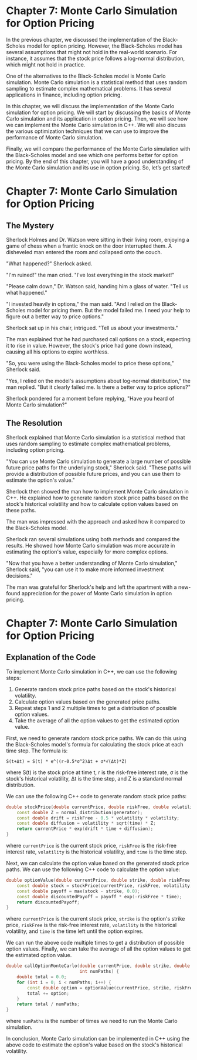 # Chapter 7: Monte Carlo Simulation for Option Pricing

In the previous chapter, we discussed the implementation of the Black-Scholes model for option pricing. However, the Black-Scholes model has several assumptions that might not hold in the real-world scenario. For instance, it assumes that the stock price follows a log-normal distribution, which might not hold in practice.

One of the alternatives to the Black-Scholes model is Monte Carlo simulation. Monte Carlo simulation is a statistical method that uses random sampling to estimate complex mathematical problems. It has several applications in finance, including option pricing.

In this chapter, we will discuss the implementation of the Monte Carlo simulation for option pricing. We will start by discussing the basics of Monte Carlo simulation and its application in option pricing. Then, we will see how we can implement the Monte Carlo simulation in C++. We will also discuss the various optimization techniques that we can use to improve the performance of Monte Carlo simulation.

Finally, we will compare the performance of the Monte Carlo simulation with the Black-Scholes model and see which one performs better for option pricing. By the end of this chapter, you will have a good understanding of the Monte Carlo simulation and its use in option pricing. So, let’s get started!
# Chapter 7: Monte Carlo Simulation for Option Pricing

## The Mystery

Sherlock Holmes and Dr. Watson were sitting in their living room, enjoying a game of chess when a frantic knock on the door interrupted them. A disheveled man entered the room and collapsed onto the couch.

"What happened?" Sherlock asked.

"I'm ruined!" the man cried. "I've lost everything in the stock market!"

"Please calm down," Dr. Watson said, handing him a glass of water. "Tell us what happened."

"I invested heavily in options," the man said. "And I relied on the Black-Scholes model for pricing them. But the model failed me. I need your help to figure out a better way to price options."

Sherlock sat up in his chair, intrigued. "Tell us about your investments."

The man explained that he had purchased call options on a stock, expecting it to rise in value. However, the stock's price had gone down instead, causing all his options to expire worthless.

"So, you were using the Black-Scholes model to price these options," Sherlock said.

"Yes, I relied on the model's assumptions about log-normal distribution," the man replied. "But it clearly failed me. Is there a better way to price options?"

Sherlock pondered for a moment before replying, "Have you heard of Monte Carlo simulation?"

## The Resolution

Sherlock explained that Monte Carlo simulation is a statistical method that uses random sampling to estimate complex mathematical problems, including option pricing.

"You can use Monte Carlo simulation to generate a large number of possible future price paths for the underlying stock," Sherlock said. "These paths will provide a distribution of possible future prices, and you can use them to estimate the option's value."

Sherlock then showed the man how to implement Monte Carlo simulation in C++. He explained how to generate random stock price paths based on the stock's historical volatility and how to calculate option values based on these paths.

The man was impressed with the approach and asked how it compared to the Black-Scholes model.

Sherlock ran several simulations using both methods and compared the results. He showed how Monte Carlo simulation was more accurate in estimating the option's value, especially for more complex options.

"Now that you have a better understanding of Monte Carlo simulation," Sherlock said, "you can use it to make more informed investment decisions."

The man was grateful for Sherlock's help and left the apartment with a new-found appreciation for the power of Monte Carlo simulation in option pricing.
# Chapter 7: Monte Carlo Simulation for Option Pricing

## Explanation of the Code

To implement Monte Carlo simulation in C++, we can use the following steps:

1. Generate random stock price paths based on the stock's historical volatility.
2. Calculate option values based on the generated price paths.
3. Repeat steps 1 and 2 multiple times to get a distribution of possible option values.
4. Take the average of all the option values to get the estimated option value.

First, we need to generate random stock price paths. We can do this using the Black-Scholes model's formula for calculating the stock price at each time step. The formula is:

```
S(t+Δt) = S(t) * e^((r-0.5*σ^2)Δt + σ*√(Δt)*Z)
```

where S(t) is the stock price at time t, r is the risk-free interest rate, σ is the stock's historical volatility, Δt is the time step, and Z is a standard normal distribution.

We can use the following C++ code to generate random stock price paths:

```c++
double stockPrice(double currentPrice, double riskFree, double volatility, double time) {
    const double Z = normal_distribution(generator);
    const double drift = riskFree - 0.5 * volatility * volatility;
    const double diffusion = volatility * sqrt(time) * Z;
    return currentPrice * exp(drift * time + diffusion);
}
```

where `currentPrice` is the current stock price, `riskFree` is the risk-free interest rate, `volatility` is the historical volatility, and `time` is the time step.

Next, we can calculate the option value based on the generated stock price paths. We can use the following C++ code to calculate the option value:

```c++
double optionValue(double currentPrice, double strike, double riskFree, double volatility, double time) {
    const double stock = stockPrice(currentPrice, riskFree, volatility, time);
    const double payoff = max(stock - strike, 0.0);
    const double discountedPayoff = payoff * exp(-riskFree * time);
    return discountedPayoff;
}
```

where `currentPrice` is the current stock price, `strike` is the option's strike price, `riskFree` is the risk-free interest rate, `volatility` is the historical volatility, and `time` is the time left until the option expires.

We can run the above code multiple times to get a distribution of possible option values. Finally, we can take the average of all the option values to get the estimated option value.

```c++
double callOptionMonteCarlo(double currentPrice, double strike, double riskFree, double volatility, double time,
                            int numPaths) {
    double total = 0.0;
    for (int i = 0; i < numPaths; i++) {
        const double option = optionValue(currentPrice, strike, riskFree, volatility, time);
        total += option;
    }
    return total / numPaths;
}
```

where `numPaths` is the number of times we need to run the Monte Carlo simulation.

In conclusion, Monte Carlo simulation can be implemented in C++ using the above code to estimate the option's value based on the stock's historical volatility.